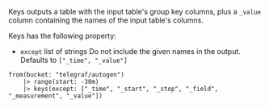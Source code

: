 









Keys outputs a table with the input table's group key columns, plus a `_value` column containing the names of the input table's columns.  

Keys has the following property:
*  `except` list of strings
   Do not include the given names in the output.  Defaults to `["_time", "_value"]`

```
from(bucket: "telegraf/autogen")
    |> range(start: -30m)
    |> keys(except: ["_time", "_start", "_stop", "_field", "_measurement", "_value"])
```
